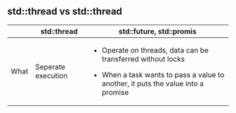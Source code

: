 ## std::thread vs std::thread

||std::thread|std::future, std::promis|
|---|---|---|
|What|Seperate execution|<ul><li>Operate on threads, data can be transferred without locks</li></ul><ul><li>When a task wants to pass a value to another, it puts the value into a promise</li></ul>|
